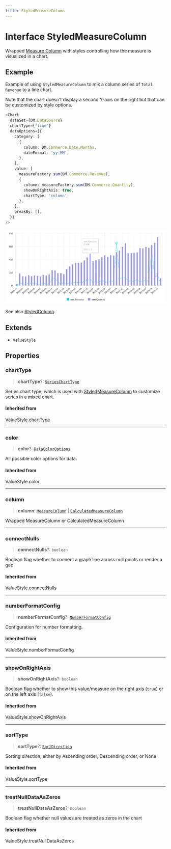 ```yaml
---
title: StyledMeasureColumn
---
```


# Interface StyledMeasureColumn

Wrapped [Measure Column](../../sdk-data/interfaces/interface.MeasureColumn.md) with styles
controlling how the measure is visualized in a chart.

## Example

Example of using `StyledMeasureColumn` to mix a column series of `Total Revenue` to a line chart.

Note that the chart doesn't display a second Y-axis on the right but that can be customized by
style options.

```ts
<Chart
  dataSet={DM.DataSource}
  chartType={'line'}
  dataOptions={{
    category: [
      {
        column: DM.Commerce.Date.Months,
        dateFormat: 'yy-MM',
      },
    ],
    value: [
      measureFactory.sum(DM.Commerce.Revenue),
      {
        column: measureFactory.sum(DM.Commerce.Quantity),
        showOnRightAxis: true,
        chartType: 'column',
      },
    ],
    breakBy: [],
  }}
/>
```

<img src="../../../img/chart-mixed-series-example-1.png" width="800px" />

See also [StyledColumn](interface.StyledColumn.md).

## Extends

- `ValueStyle`

## Properties

### chartType

> **chartType**?: [`SeriesChartType`](../type-aliases/type-alias.SeriesChartType.md)

Series chart type, which is used with [StyledMeasureColumn](interface.StyledMeasureColumn.md) to customize
series in a mixed chart.

#### Inherited from

ValueStyle.chartType

***

### color

> **color**?: [`DataColorOptions`](../type-aliases/type-alias.DataColorOptions.md)

All possible color options for data.

#### Inherited from

ValueStyle.color

***

### column

> **column**: [`MeasureColumn`](../../sdk-data/interfaces/interface.MeasureColumn.md) \| [`CalculatedMeasureColumn`](../../sdk-data/interfaces/interface.CalculatedMeasureColumn.md)

Wrapped MeasureColumn or CalculatedMeasureColumn

***

### connectNulls

> **connectNulls**?: `boolean`

Boolean flag whether to connect a graph line across null points or render a gap

#### Inherited from

ValueStyle.connectNulls

***

### numberFormatConfig

> **numberFormatConfig**?: [`NumberFormatConfig`](../type-aliases/type-alias.NumberFormatConfig.md)

Configuration for number formatting.

#### Inherited from

ValueStyle.numberFormatConfig

***

### showOnRightAxis

> **showOnRightAxis**?: `boolean`

Boolean flag whether to show this value/measure
on the right axis (`true`) or on the left axis (`false`).

#### Inherited from

ValueStyle.showOnRightAxis

***

### sortType

> **sortType**?: [`SortDirection`](../type-aliases/type-alias.SortDirection-1.md)

Sorting direction, either by Ascending order, Descending order, or None

#### Inherited from

ValueStyle.sortType

***

### treatNullDataAsZeros

> **treatNullDataAsZeros**?: `boolean`

Boolean flag whether null values are treated as zeros in the chart

#### Inherited from

ValueStyle.treatNullDataAsZeros

